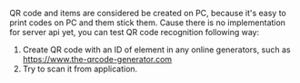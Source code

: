 QR code and items are considered be created on PC, because it's easy to print codes on PC and them stick them.
Cause there is no implementation for server api yet, you can test QR code recognition following way:
1. Create QR code with an ID of element in any online generators, such as https://www.the-qrcode-generator.com
2. Try to scan it from application.